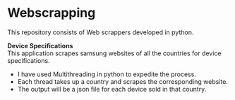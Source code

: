 # Webscrapping
This repository consists of Web scrappers developed in python.

**Device Specifications**  
This application scrapes samsung websites of all the countries for device specifications.  
  - I have used Multithreading in python to expedite the process.  
  - Each thread takes up a country and scrapes the corresponding website.  
  - The output will be a json file for each device sold in that country.  
